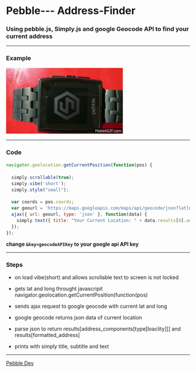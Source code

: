 # Pebble--- Address-Finder

### Using pebble.js, Simply.js and google Geocode API to find your current address

---

### Example 
![alt text](example.gif "Example")

---

### Code
```javascript
navigator.geolocation.getCurrentPosition(function(pos) {
  
  simply.scrollable(true);
  simply.vibe('short');
  simply.style("small");
  
  var coords = pos.coords;
  var geourl = 'https://maps.googleapis.com/maps/api/geocode/json?latlng=' + coords.latitude + ',' + coords.longitude + '&key=geocodeAPIKey';
  ajax({ url: geourl, type: 'json' }, function(data) {
    simply.text({ title: "Your Current Location: " + data.results[0].address_components[3].long_name, subtitle: data.results[0].formatted_address}); 
  });
});

```

 **change `&key=geocodeAPIKey` to your google api API key**

 ---

 ### Steps  

 - on load vibe(short) and allows scrollable text to screen is not locked

 - gets lat and long throught javascripit navigator.geolocation.getCurrentPosition(function(pos)

 - sends ajax request to google geocode with current lat and long

 - google geocode returns json data of current location 

 - parse json to return results[address_components[type[loaclity]]] and results[formatted_address]

 - prints with simply title, subtitle and text

 

---

[Pebble Dev](https://developer.getpebble.com/)

